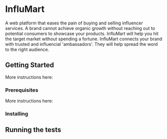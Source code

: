 # InfluMart

A web platform that eases the pain of buying and selling influencer services. A brand cannot achieve organic growth without reaching out to potential consumers to showcase your products. InfluMart will help you hit the target market without spending a fortune. InfluMart connects your brand with trusted and influencial 'ambassadors'. They will help spread the word to the right audience.

## Getting Started

More instructions here:

### Prerequisites


More instructions here:

### Installing


## Running the tests
